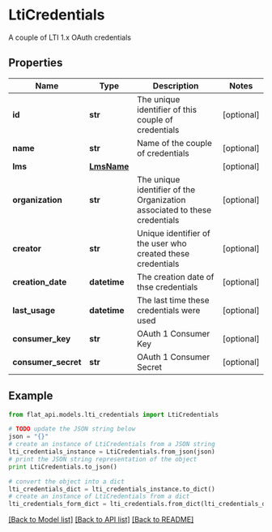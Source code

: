 # LtiCredentials

A couple of LTI 1.x OAuth credentials

## Properties

Name | Type | Description | Notes
------------ | ------------- | ------------- | -------------
**id** | **str** | The unique identifier of this couple of credentials | [optional] 
**name** | **str** | Name of the couple of credentials | [optional] 
**lms** | [**LmsName**](LmsName.md) |  | [optional] 
**organization** | **str** | The unique identifier of the Organization associated to these credentials | [optional] 
**creator** | **str** | Unique identifier of the user who created these credentials | [optional] 
**creation_date** | **datetime** | The creation date of thse credentials | [optional] 
**last_usage** | **datetime** | The last time these credentials were used | [optional] 
**consumer_key** | **str** | OAuth 1 Consumer Key | [optional] 
**consumer_secret** | **str** | OAuth 1 Consumer Secret | [optional] 

## Example

```python
from flat_api.models.lti_credentials import LtiCredentials

# TODO update the JSON string below
json = "{}"
# create an instance of LtiCredentials from a JSON string
lti_credentials_instance = LtiCredentials.from_json(json)
# print the JSON string representation of the object
print LtiCredentials.to_json()

# convert the object into a dict
lti_credentials_dict = lti_credentials_instance.to_dict()
# create an instance of LtiCredentials from a dict
lti_credentials_form_dict = lti_credentials.from_dict(lti_credentials_dict)
```
[[Back to Model list]](../README.md#documentation-for-models) [[Back to API list]](../README.md#documentation-for-api-endpoints) [[Back to README]](../README.md)


